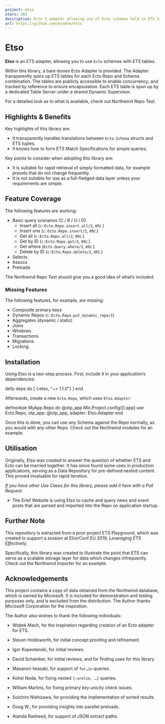 ```yaml
---
project: etso
stars: 383
description: Ecto 3 adapter allowing use of Ecto schemas held in ETS tables
url: https://github.com/evadne/etso
---
```


Etso
====

**Etso** is an ETS adapter, allowing you to use `Ecto` schemas with ETS tables.

Within this library, a bare-bones Ecto Adapter is provided. The Adapter transparently spins up ETS tables for each Ecto Repo and Schema combination. The tables are publicly accessible to enable concurrency, and tracked by reference to ensure encapsulation. Each ETS table is spun up by a dedicated Table Server under a shared Dynamic Supervisor.

For a detailed look as to what is available, check out Northwind Repo Test.

Highlights & Benefits
---------------------

Key highlights of this library are:

-   It transparently handles translations between `Ecto.Schema` structs and ETS tuples.
-   It knows how to form ETS Match Specifications for simple queries.

Key points to consider when adopting this library are:

-   It is suitable for rapid retrieval of simply formatted data, for example presets that do not change frequently.
-   It is not suitable for use as a full-fledged data layer unless your requirements are simple.

Feature Coverage
----------------

The following features are working:

-   Basic query scenarios (C / R / U / D)
    -   Insert all (`c:Ecto.Repo.insert_all/3`, etc.)
    -   Insert one (`c:Ecto.Repo.insert/2`, etc.)
    -   Get all (`c:Ecto.Repo.all/2`, etc.)
    -   Get by ID (`c:Ecto.Repo.get/3`, etc.)
    -   Get where (`Ecto.Query.where/3`, etc.)
    -   Delete by ID (`c:Ecto.Repo.delete/2`, etc.)
-   Selects
-   Assocs
-   Preloads

The Northwind Repo Test should give you a good idea of what’s included.

### Missing Features

The following features, for example, are missing:

-   Composite primary keys
-   Dynamic Repos (`c:Ecto.Repo.put_dynamic_repo/1`)
-   Aggregates (dynamic / static)
-   Joins
-   Windows
-   Transactions
-   Migrations
-   Locking

Installation
------------

Using Etso is a two-step process. First, include it in your application’s dependencies:

defp deps do
  \[
    {:etso, "~> 1.1.0"}
  \]
end

Afterwards, create a new `Ecto.Repo`, which uses `Etso.Adapter`:

defmodule MyApp.Repo do
  @otp\_app Mix.Project.config()\[:app\]
  use Ecto.Repo, otp\_app: @otp\_app, adapter: Etso.Adapter
end

Once this is done, you can use any Schema against the Repo normally, as you would with any other Repo. Check out the Northwind modules for an example.

Utilisation
-----------

Originally, Etso was created to answer the question of whether ETS and Ecto can be married together. It has since found some uses in production applications, serving as a Data Repository for pre-defined nested content. This proved invaluable for rapid iteration.

_If you have other Use Cases for this library, please add it here with a Pull Request._

-   The Erlef Website is using Etso to cache and query news and event posts that are parsed and imported into the Repo on application startup.

Further Note
------------

This repository is extracted from a prior project ETS Playground, which was created to support a session at ElixirConf EU 2019, _Leveraging ETS Effectively._

Specifically, this library was created to illustrate the point that ETS can serve as a scalable storage layer for data which changes infrequently. Check out the Northwind Importer for an example.

Acknowledgements
----------------

This project contains a copy of data obtained from the Northwind database, which is owned by Microsoft. It is included for demonstration and testing purposes only, and is excluded from the distribution. The Author thanks Microsoft Corporation for the inspiration.

The Author also wishes to thank the following individuals:

-   Wojtek Mach, for the inspiration regarding creation of an Ecto adapter for ETS.
    
-   Steven Holdsworth, for initial concept proofing and refinement.
    
-   Igor Kopestenski, for initial reviews.
    
-   David Schainker, for initial reviews, and for finding uses for this library.
    
-   Masanori Iwasaki, for support of `for…in` queries.
    
-   Kohei Noda, for fixing nested `{:orelse, …}` queries.
    
-   William Martins, for fixing primary key unicity check issues.
    
-   Soichiro Nishizawa, for providing the implementation of sorted results.
    
-   Doug W., for providing insights into parallel preloads.
    
-   Atanda Rasheed, for support of JSON extract paths.
